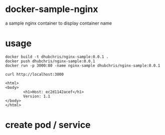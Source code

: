 # docker-sample-nginx

a sample nginx container to display container name

# usage

```
docker build -t dhubchris/nginx-sample:0.0.1 .
docker push dhubchris/nginx-sample:0.0.1
docker run -p 3000:80 -name nginx-sample dhubchris/nginx-sample:0.0.1
```

```
curl http://localhost:3000

<html>
<body>
        <h1>Host: ec2d1142acef</h1>
        Version: 1.1
</body>
</html>
```


# create pod / service



